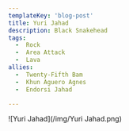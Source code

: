 ```yaml
---
templateKey: 'blog-post'
title: Yuri Jahad
description: Black Snakehead
tags:
  -  Rock
  -  Area Attack
  -  Lava
allies:
  -  Twenty-Fifth Bam
  -  Khun Aguero Agnes
  -  Endorsi Jahad

---
```

![Yuri Jahad](/img/Yuri Jahad.png)
